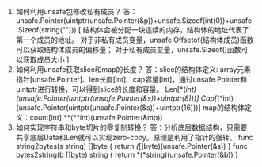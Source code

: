 1. 如何利用unsafe包修改私有成员？
答：unsafe.Pointer(uintptr(unsafe.Pointer(&p))+unsafe.Sizeof(int(0))+unsafe.Sizeof(string("")))
   [
    结构体会被分配一块连续的内存，结构体的地址代表了第一个成员的地址。
    对于非私有成员变量，unsafe.Offsetof(结构体成员)函数可以获取结构体成员的偏移量；
    对于私有成员变量，unsafe.Sizeof()函数可以获取成员大小
    ]
2. 如何利用unsafe获取slice和map的长度？
答：slice的结构体定义: array元素指针[unsafe.Pointer]、len长度[int]、cap容量[int]，通过unsafe.Pointer和uintptr进行转换，可以得到slice的长度和容量。
    Len[*(*int)(unsafe.Pointer(uintptr(unsafe.Pointer(&s))+uintptr(8)))]
    Cap[*(*int)(unsafe.Pointer(uintptr(unsafe.Pointer(&s))+uintptr(16)))]
    map的结构体定义：count[int]
    **(**int)(unsafe.Pointer(&mp))
3. 如何实现字符串和byte切片的零复制转换？
答：分析底层数据结构，只需要共享底层Data和Len就可以实现zero-copy。原理是利用了指针的强转。
   func string2bytes(s string) []byte {
   return *(*[]byte)(unsafe.Pointer(&s))
   } 
   func bytes2string(b []byte) string {
   return *(*string)(unsafe.Pointer(&b))
   }
